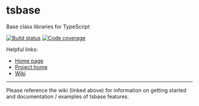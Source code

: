 # tsbase
Base class libraries for TypeScript

[![Build status](https://joseph-w-bayes.visualstudio.com/tsbase/_apis/build/status/Test,%20Build,%20Archive)](https://joseph-w-bayes.visualstudio.com/tsbase/_build/latest?definitionId=7)
[![Code coverage](https://img.shields.io/azure-devops/coverage/joseph-w-bayes/50cd9014-db2f-482c-ac28-d707aa30bf98/7.svg)](https://img.shields.io/azure-devops/coverage/joseph-w-bayes/50cd9014-db2f-482c-ac28-d707aa30bf98/7.svg)

Helpful links:
- [Home page](https://tsbase.josephbayes.net/)
- [Project home](https://dev.azure.com/joseph-w-bayes/tsbase)
- [Wiki](https://dev.azure.com/joseph-w-bayes/tsbase/_wiki/wikis)

---

Please reference the wiki (linked above) for information on getting started and documentation / examples of tsbase features.